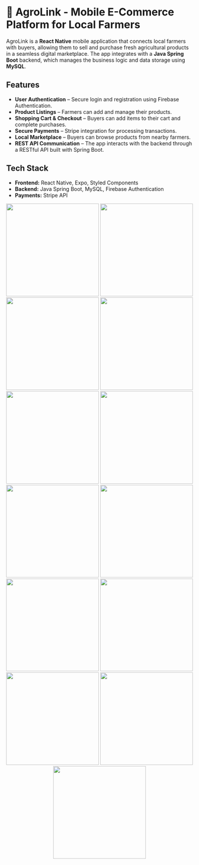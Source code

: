 # 🌿 AgroLink - Mobile E-Commerce Platform for Local Farmers  

AgroLink is a **React Native** mobile application that connects local farmers with buyers, allowing them to sell and purchase fresh agricultural products in a seamless digital marketplace. The app integrates with a **Java Spring Boot** backend, which manages the business logic and data storage using **MySQL**.

## Features  
-  **User Authentication** – Secure login and registration using Firebase Authentication.  
-  **Product Listings** – Farmers can add and manage their products.  
-  **Shopping Cart & Checkout** – Buyers can add items to their cart and complete purchases.  
-  **Secure Payments** – Stripe integration for processing transactions.  
-  **Local Marketplace** – Buyers can browse products from nearby farmers.  
-  **REST API Communication** – The app interacts with the backend through a RESTful API built with Spring Boot.  

## Tech Stack  
- **Frontend:** React Native, Expo, Styled Components  
- **Backend:** Java Spring Boot, MySQL, Firebase Authentication  
- **Payments:** Stripe API

<div align="center">
  <img src="https://github.com/user-attachments/assets/a6981f47-9e2f-4f57-a011-14f7788716e3" width="250">
  <img src="https://github.com/user-attachments/assets/26ef7c7a-f7e6-4417-8fcd-c73b3bf66730" width="250">
  <img src="https://github.com/user-attachments/assets/9fb53644-b26b-46a4-a073-79741b86787f" width="250">
  <img src="https://github.com/user-attachments/assets/f68e96f1-d65e-4245-8616-7ab60d385e12" width="250">
  <img src="https://github.com/user-attachments/assets/707d7db4-972a-4212-a9db-845fdf9052e1" width="250">
  <img src="https://github.com/user-attachments/assets/828ae2db-aba4-444d-b1f1-bd8d03cee6e2" width="250">
  <img src="https://github.com/user-attachments/assets/c98caeb1-de4c-469f-a8b6-485b878e2bfc" width="250">
  <img src="https://github.com/user-attachments/assets/2e97982c-fefa-449d-86f4-27b6d8320699" width="250">
  <img src="https://github.com/user-attachments/assets/ba6924f7-1496-4b7b-990c-7a8d174aec9b" width="250">
  <img src="https://github.com/user-attachments/assets/d5aa2e36-df4f-4095-993c-2d4c0657afa2" width="250">
  <img src="https://github.com/user-attachments/assets/ad509b9e-f466-4665-9c9a-6af4369b3e75" width="250">
  <img src="https://github.com/user-attachments/assets/1344771b-a492-4efe-b4ef-5fe87b370190" width="250">
  <img src="https://github.com/user-attachments/assets/048ac859-4bb4-4b8f-8779-71b6be445298" width="250">
</div>
















